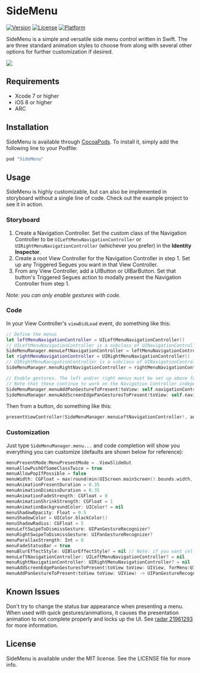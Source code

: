 # SideMenu
[![Version](https://img.shields.io/cocoapods/v/SideMenu.svg?style=flat)](http://cocoapods.org/pods/SideMenu)
[![License](https://img.shields.io/cocoapods/l/SideMenu.svg?style=flat)](http://cocoapods.org/pods/SideMenu)
[![Platform](https://img.shields.io/cocoapods/p/SideMenu.svg?style=flat)](http://cocoapods.org/pods/SideMenu)

SideMenu is a simple and versatile side menu control written in Swift. The are three standard animation styles to choose from along with several other options for further customization if desired.

![](etc/Preview.gif)

## Requirements
* Xcode 7 or higher
* iOS 8 or higher
* ARC

## Installation

SideMenu is available through [CocoaPods](http://cocoapods.org). To install
it, simply add the following line to your Podfile:

```ruby
pod "SideMenu"
```

## Usage
SideMenu is highly customizable, but can also be implemented in storyboard without a single line of code. Check out the example project to see it in action.

### Storyboard
1. Create a Navigation Controller. Set the custom class of the Navigation Controller to be `UILeftMenuNavigationController` or `UIRightMenuNavigationController` (whichever you prefer) in the **Identity Inspector**.
2. Create a root View Controller for the Navigation Controller in step 1. Set up any Triggered Segues you want in that View Controller.
3. From any View Controller, add a UIButton or UIBarButton. Set that button's Triggered Segues action to modally present the Navigation Controller from step 1.

*Note: you can only enable gestures with code.*

### Code
In your View Controller's `viewDidLoad` event, do something like this:
``` swift
// Define the menus
let leftMenuNavigationController = UILeftMenuNavigationController()
// UILeftMenuNavigationController is a subclass of UINavigationController, so do any additional configuration of it here
SideMenuManager.menuLeftNavigationController = leftMenuNavigationController
let rightMenuNavigationController = UIRightMenuNavigationController()
// UIRightMenuNavigationController is a subclass of UINavigationController, so do any additional configuration of it here
SideMenuManager.menuRightNavigationController = rightMenuNavigationController

// Enable gestures. The left and/or right menus must be set up above for these to work.
// Note that these continue to work on the Navigation Controller independent of the View Controller it displays!
SideMenuManager.menuAddPanGestureToPresent(toView: self.navigationController!.navigationBar)
SideMenuManager.menuAddScreenEdgePanGesturesToPresent(toView: self.navigationController!.view)
```
Then from a button, do something like this:
``` swift
presentViewController(SideMenuManager.menuLeftNavigationController!, animated: true, completion: nil)
```

### Customization
Just type `SideMenuManager.menu...` and code completion will show you everything you can customize (defaults are shown below for reference):
``` swift
menuPresentMode:MenuPresentMode = .ViewSlideOut
menuAllowPushOfSameClassTwice = true
menuAllowPopIfPossible = false
menuWidth: CGFloat = max(round(min(UIScreen.mainScreen().bounds.width, UIScreen.mainScreen().bounds.height) * 0.75), 240)
menuAnimationPresentDuration = 0.35
menuAnimationDismissDuration = 0.35
menuAnimationFadeStrength: CGFloat = 0
menuAnimationShrinkStrength: CGFloat = 1
menuAnimationBackgroundColor: UIColor? = nil
menuShadowOpacity: Float = 0.5
menuShadowColor = UIColor.blackColor()
menuShadowRadius: CGFloat = 5
menuLeftSwipeToDismissGesture: UIPanGestureRecognizer?
menuRightSwipeToDismissGesture: UIPanGestureRecognizer?
menuParallaxStrength: Int = 0
menuFadeStatusBar = true
menuBlurEffectStyle: UIBlurEffectStyle? = nil // Note: if you want cells in a UITableViewController menu to look good, make them a subclass of UITableViewVibrantCell!
menuLeftNavigationController: UILeftMenuNavigationController? = nil
menuRightNavigationController: UIRightMenuNavigationController? = nil
menuAddScreenEdgePanGesturesToPresent(toView toView: UIView, forMenu:UIRectEdge? = nil) -> [UIScreenEdgePanGestureRecognizer]
menuAddPanGestureToPresent(toView toView: UIView) -> UIPanGestureRecognizer
```

## Known Issues
Don't try to change the status bar appearance when presenting a menu. When used with quick gestures/animations, it causes the presentation animation to not complete properly and locks up the UI. See [radar 21961293](http://www.openradar.me/21961293) for more information.

## License

SideMenu is available under the MIT license. See the LICENSE file for more info.
